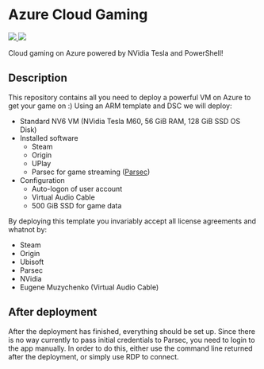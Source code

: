 # Azure Cloud Gaming

<a href="https://portal.azure.com/#create/Microsoft.Template/uri/https%3A%2F%2Fraw.githubusercontent.com%2FMakae%2FAzureCloudGaming%2Fmain%2Fazuredeploy.json" target="_blank">
    <img src="http://azuredeploy.net/deploybutton.png"/>
</a>
<a href="http://armviz.io/#/?load=https%3A%2F%2Fraw.githubusercontent.com%2FMakae%2FAzureCloudGaming%2Fmain%2Fazuredeploy.json" target="_blank">
    <img src="http://armviz.io/visualizebutton.png"/>
</a>

Cloud gaming on Azure powered by NVidia Tesla and PowerShell!

## Description

This repository contains all you need to deploy a powerful VM on Azure to get your game on :) Using an ARM template and DSC we will deploy:

- Standard NV6 VM (NVidia Tesla M60, 56 GiB RAM, 128 GiB SSD OS Disk)
- Installed software
  - Steam
  - Origin
  - UPlay
  - Parsec for game streaming ([Parsec](https://parsecgaming.com/))
- Configuration
  - Auto-logon of user account
  - Virtual Audio Cable
  - 500 GiB SSD for game data

By deploying this template you invariably accept all license agreements and whatnot by:

- Steam
- Origin
- Ubisoft
- Parsec
- NVidia
- Eugene Muzychenko (Virtual Audio Cable)

## After deployment

After the deployment has finished, everything should be set up. Since there is no way currently to pass initial credentials to Parsec, you need to login to the app manually. In order to do this, either use the command line returned after the deployment, or simply use RDP to connect.
